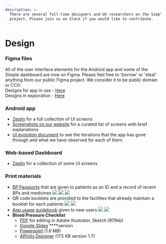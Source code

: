 ```yaml
---
description: >-
  There are several full-time designers and UX researchers on the Simple
  project. Please join us on Slack if you would like to contribute.
---
```


# Design

### Figma files

All of the user interface elements for the Android app and some of the Simple dashboard are now on Figma. Please feel free to 'borrow' or 'steal' anything from our public Figma project. We consider it to be public domain or CC0:  
Designs for app in use - [Here](https://www.figma.com/file/vmZlmlFSCOrEYzTMkqsNB8/Simple-Production?node-id=2206%3A155)  
Designs in exploration - [Here](%20https://www.figma.com/file/kONxBLSXwcQDnV7ya4hIXA/Simple%28Exploration%29?node-id=3686%3A36070%20)

### Android app

* [Zeplin](https://app.zeplin.io/project/5b9a49113dbe7958c1d3fde6) for a full collection of UI screens
* [Screenshots on our website](https://simple.org/screens) for a curated list of screens with brief explanations
* [UI evolution document](https://docs.google.com/document/d/1z-BCFZ7fpAUvAd55mIiPJBQBLQ9UusU-rrwmvhu0CMg/edit?usp=sharing) to see the iterations that the app has gone through and what we have observed for each of them.

### Web-based Dashboard

* [Zeplin](https://scene.zeplin.io/project/5ce85a735f66941e1fda8d5a) for a collection of some UI screens

### Print materials

* [BP Passports](https://www.dropbox.com/s/k95pspwvh8vikx4/BP%20Passport%20Punjabi%20v10%20%E2%80%94%20Sample.pdf?dl=0) that are given to patients as an ID and a record of recent BPs and medicines ![](../.gitbook/assets/img_20191204_173454_2.jpg) ![](../.gitbook/assets/img_20191204_173700_2.jpg) ![](../.gitbook/assets/img_20191204_173738_2.jpg) 
* QR code booklets are provided to the facilities that already maintain a booklet for each patients ![](../.gitbook/assets/qr_code_stickers.jpg) ![](../.gitbook/assets/sticker_peeled.jpg) 
* [App usage guidebook](https://drive.google.com/a/resolvetosavelives.org/file/d/1MM2dEpUBgE3EyZS9CrzuxgjHqIQa3eb1/view?usp=sharing) given to new users ![](../.gitbook/assets/front-cover2.jpg) ![](../.gitbook/assets/quick-guide2.jpg) 
* **Blood Pressure Checklist**
  * [PDF](https://www.dropbox.com/s/btqawupzl8m581r/Blood-Pressure-Measurement-Checklist-012-CC0.pdf?dl=0) for editing in Adobe Illustrator, Sketch \(979kb\)
  * [Google Slides](https://docs.google.com/presentation/d/1xIZoc5J_ouOHqPZToDq1UIEwyWBO85rjIELM6QO1nes/edit?usp=sharing) ****version
  * [Powerpoint](https://www.dropbox.com/s/mxpxgtkw5l5uq9j/Blood-Pressure-Measurement-Checklist-012-CC0.pptx?dl=0) \(1.6 MB\) 
  * [Affinity Designer](https://www.dropbox.com/s/qdbv9jg6d6fe8r9/BP%20checklist%20illustration.afdesign?dl=0) \(173 KB version 1.7\)



